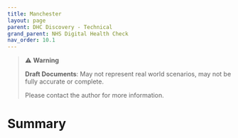 ```yaml
---
title: Manchester
layout: page
parent: DHC Discovery - Technical
grand_parent: NHS Digital Health Check
nav_order: 10.1
---
```


> ⚠️ **Warning**
>  
> **Draft Documents**: May not represent real world scenarios, may not be fully accurate or complete.
>
> Please contact the author for more information.

# Summary
